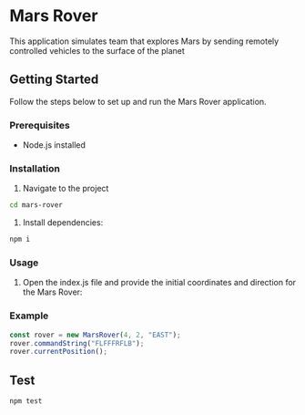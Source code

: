 # Mars Rover

This application simulates team that explores Mars by sending remotely controlled vehicles to the surface of the planet

## Getting Started

Follow the steps below to set up and run the Mars Rover application.

### Prerequisites

- Node.js installed

### Installation

1. Navigate to the project

```bash
cd mars-rover
```

1. Install dependencies:

```bash
npm i
```

### Usage

1. Open the index.js file and provide the initial coordinates and direction for the Mars Rover:

### Example

```js
const rover = new MarsRover(4, 2, "EAST");
rover.commandString("FLFFFRFLB");
rover.currentPosition();
```

## Test

```bash
npm test
```
